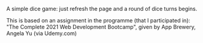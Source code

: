 A simple dice game: just refresh the page and a round of dice turns begins.

This is based on an assignment in the programme (that I participated in): 
"The Complete 2021 Web Development Bootcamp", given by App Brewery, Angela Yu (via Udemy.com)
